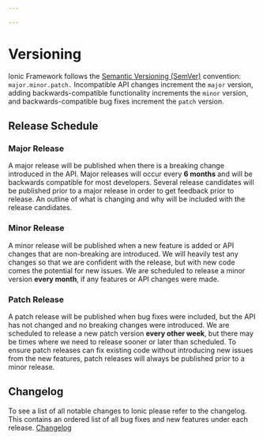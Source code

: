 ```yaml
---

---
```


# Versioning

<!-- TOC goes here -->

<p class="intro" markdown="1">
Ionic Framework follows the <a href="https://semver.org/" target="_blank">Semantic Versioning (SemVer)</a> convention: <code>major.minor.patch.</code> Incompatible API changes increment the <code>major</code> version, adding backwards-compatible functionality increments the <code>minor</code> version, and backwards-compatible bug fixes increment the <code>patch</code> version.
</p>

## Release Schedule

### Major Release

A major release will be published when there is a breaking change introduced in the API. Major releases will occur every **6 months** and will be backwards compatible for most developers. Several release candidates will be published prior to a major release in order to get feedback prior to release. An outline of what is changing and why will be included with the release candidates.

### Minor Release

A minor release will be published when a new feature is added or API changes that are non-breaking are introduced. We will heavily test any changes so that we are confident with the release, but with new code comes the potential for new issues. We are scheduled to release a minor version **every month**, if any features or API changes were made.

### Patch Release

A patch release will be published when bug fixes were included, but the API has not changed and no breaking changes were introduced. We are scheduled to release a new patch version **every other week**, but there may be times where we need to release sooner or later than scheduled. To ensure patch releases can fix existing code without introducing new issues from the new features, patch releases will always be published prior to a minor release.

## Changelog

To see a list of all notable changes to Ionic please refer to the changelog. This contains an ordered
list of all bug fixes and new features under each release.
<a href="https://github.com/ionic-team/ionic/blob/master/CHANGELOG.md" target="_blank">Changelog</a>

